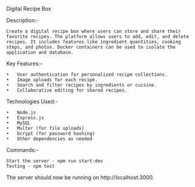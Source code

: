 Digital Recipe Box

Description:-

    Create a digital recipe box where users can store and share their favorite recipes. The platform allows users to add, edit, and delete recipes. It includes features like ingredient quantities, cooking steps, and photos. Docker containers can be used to isolate the application and database.

Key Features:-

    •	User authentication for personalized recipe collections.
    •	Image uploads for each recipe.
    •	Search and filter recipes by ingredients or cuisine.
    •	Collaborative editing for shared recipes.


Technologies Used:-

    •	Node.js
    •	Express.js
    •	MySQL
    •	Multer (for file uploads)
    •	bcrypt (for password hashing)
    •	Other dependencies as needed

Commands:-

    Start the server - npm run start:dev
    Testing - npm test

The server should now be running on http://localhost:3000.
